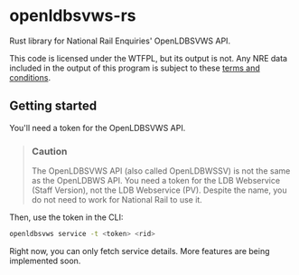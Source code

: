 # openldbsvws-rs

Rust library for National Rail Enquiries' OpenLDBSVWS API.

This code is licensed under the WTFPL, but its output is not.
Any NRE data included in the output of this program is subject to these [terms and conditions](https://opendata.nationalrail.co.uk/terms).

## Getting started

You'll need a token for the OpenLDBSVWS API.

> ### Caution
> The OpenLDBSVWS API (also called OpenLDBWSSV) is not the same as the OpenLDBWS API.
> You need a token for the LDB Webservice (Staff Version), not the LDB Webservice (PV).
> Despite the name, you do not need to work for National Rail to use it.

Then, use the token in the CLI:

```bash
openldbsvws service -t <token> <rid>
```

Right now, you can only fetch service details.
More features are being implemented soon.
